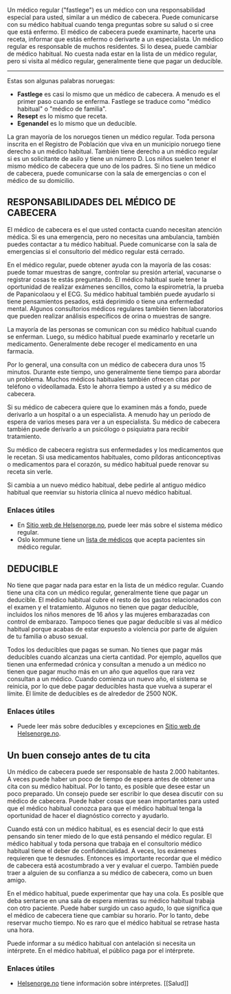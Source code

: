 Un médico regular ("fastlege") es un médico con una responsabilidad especial para usted, similar a un médico de cabecera. Puede comunicarse con su médico habitual cuando tenga preguntas sobre su salud o si cree que está enfermo. El médico de cabecera puede examinarte, hacerte una receta, informar que estás enfermo o derivarte a un especialista. Un médico regular es responsable de muchos residentes. Si lo desea, puede cambiar de médico habitual. No cuesta nada estar en la lista de un médico regular, pero si visita al médico regular, generalmente tiene que pagar un deducible.

---

Estas son algunas palabras noruegas:

-   **Fastlege** es casi lo mismo que un médico de cabecera. A menudo es el primer paso cuando se enferma. Fastlege se traduce como "médico habitual" o "médico de familia".
-   **Resept** es lo mismo que receta.
-   **Egenandel** es lo mismo que un deducible.

La gran mayoría de los noruegos tienen un médico regular. Toda persona inscrita en el Registro de Población que viva en un municipio noruego tiene derecho a un médico habitual. También tiene derecho a un médico regular si es un solicitante de asilo y tiene un número D. Los niños suelen tener el mismo médico de cabecera que uno de los padres. Si no tiene un médico de cabecera, puede comunicarse con la sala de emergencias o con el médico de su domicilio.

## RESPONSABILIDADES DEL MÉDICO DE CABECERA

El médico de cabecera es el que usted contacta cuando necesitan atención médica. Si es una emergencia, pero no necesitas una ambulancia, también puedes contactar a tu médico habitual. Puede comunicarse con la sala de emergencias si el consultorio del médico regular está cerrado.

En el médico regular, puede obtener ayuda con la mayoría de las cosas: puede tomar muestras de sangre, controlar su presión arterial, vacunarse o registrar cosas te estás preguntando. El médico habitual suele tener la oportunidad de realizar exámenes sencillos, como la espirometría, la prueba de Papanicolaou y el ECG. Su médico habitual también puede ayudarlo si tiene pensamientos pesados, está deprimido o tiene una enfermedad mental. Algunos consultorios médicos regulares también tienen laboratorios que pueden realizar análisis específicos de orina o muestras de sangre.

La mayoría de las personas se comunican con su médico habitual cuando se enferman. Luego, su médico habitual puede examinarlo y recetarle un medicamento. Generalmente debe recoger el medicamento en una farmacia.

Por lo general, una consulta con un médico de cabecera dura unos 15 minutos. Durante este tiempo, uno generalmente tiene tiempo para abordar un problema. Muchos médicos habituales también ofrecen citas por teléfono o videollamada. Esto le ahorra tiempo a usted y a su médico de cabecera.

Si su médico de cabecera quiere que lo examinen más a fondo, puede derivarlo a un hospital o a un especialista. A menudo hay un período de espera de varios meses para ver a un especialista. Su médico de cabecera también puede derivarlo a un psicólogo o psiquiatra para recibir tratamiento.

Su médico de cabecera registra sus enfermedades y los medicamentos que le recetan. Si usa medicamentos habituales, como píldoras anticonceptivas o medicamentos para el corazón, su médico habitual puede renovar su receta sin verle.

Si cambia a un nuevo médico habitual, debe pedirle al antiguo médico habitual que reenviar su historia clínica al nuevo médico habitual.

### Enlaces útiles

-   En [Sitio web de Helsenorge.no](https://www.helsenorge.no/en/gp/), puede leer más sobre el sistema médico regular.
-   Oslo kommune tiene un [lista de médicos](https://www.oslo.kommune.no/helse-og-omsorg/helsetjenester/fastlege/pasienter-som-ikke-star-pa-fastlegeliste/) que acepta pacientes sin médico regular.

## DEDUCIBLE

No tiene que pagar nada para estar en la lista de un médico regular. Cuando tiene una cita con un médico regular, generalmente tiene que pagar un deducible. El médico habitual cubre el resto de los gastos relacionados con el examen y el tratamiento. Algunos no tienen que pagar deducible, incluidos los niños menores de 16 años y las mujeres embarazadas con control de embarazo. Tampoco tienes que pagar deducible si vas al médico habitual porque acabas de estar expuesto a violencia por parte de alguien de tu familia o abuso sexual.

Todos los deducibles que pagas se suman. No tienes que pagar más deducibles cuando alcanzas una cierta cantidad. Por ejemplo, aquellos que tienen una enfermedad crónica y consultan a menudo a un médico no tienen que pagar mucho más en un año que aquellos que rara vez consultan a un médico. Cuando comienza un nuevo año, el sistema se reinicia, por lo que debe pagar deducibles hasta que vuelva a superar el límite. El límite de deducibles es de alrededor de 2500 NOK.

### Enlaces útiles

-   Puede leer más sobre deducibles y excepciones en [Sitio web de Helsenorge.no](https://www.helsenorge.no/en/pay-for-health-services/user-fees-at-the-family-doctor/).

## Un buen consejo antes de tu cita

Un médico de cabecera puede ser responsable de hasta 2.000 habitantes. A veces puede haber un poco de tiempo de espera antes de obtener una cita con su médico habitual. Por lo tanto, es posible que desee estar un poco preparado. Un consejo puede ser escribir lo que desea discutir con su médico de cabecera. Puede haber cosas que sean importantes para usted que el médico habitual conozca para que el médico habitual tenga la oportunidad de hacer el diagnóstico correcto y ayudarlo.

Cuando está con un médico habitual, es es esencial decir lo que está pensando sin tener miedo de lo que está pensando el médico regular. El médico habitual y toda persona que trabaja en el consultorio médico habitual tiene el deber de confidencialidad. A veces, los exámenes requieren que te desnudes. Entonces es importante recordar que el médico de cabecera está acostumbrado a ver y evaluar el cuerpo. También puede traer a alguien de su confianza a su médico de cabecera, como un buen amigo.

En el médico habitual, puede experimentar que hay una cola. Es posible que deba sentarse en una sala de espera mientras su médico habitual trabaja con otro paciente. Puede haber surgido un caso agudo, lo que significa que el médico de cabecera tiene que cambiar su horario. Por lo tanto, debe reservar mucho tiempo. No es raro que el médico habitual se retrase hasta una hora.

Puede informar a su médico habitual con antelación si necesita un intérprete. En el médico habitual, el público paga por el intérprete.

### Enlaces útiles

-   [Helsenorge.no](https://www.helsenorge.no/en/health-rights-in-norway/right-to-an-interpreter/) tiene información sobre intérpretes.
[[Salud]]